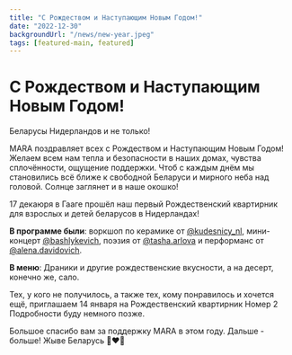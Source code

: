 ```yaml
---
title: "С Рождеством и Наступающим Новым Годом!"
date: "2022-12-30"
backgroundUrl: "/news/new-year.jpeg"
tags: [featured-main, featured]
---
```


# С Рождеством и Наступающим Новым Годом!

Беларусы Нидерландов и не только!

MARA поздравляет всех с Рождеством и Наступающим Новым Годом! Желаем всем нам тепла и безопасности в наших домах,
чувства сплочённости, ощущение поддержки. Чтоб с каждым днём мы становились всё ближе к свободной Беларуси
и мирного неба над головой. Солнце заглянет и в наше окошко!

17 декаюря в Гааге прошёл наш первый Рождественский квартирник для взрослых и детей беларусов в Нидерландах!

**В программе были**: воркшоп по керамике от [@kudesnicy_nl](https://www.instagram.com/kudesnicy_nl/),
мини-концерт [@bashlykevich](https://www.instagram.com/bashlykevich/), 
поэзия от [@tasha.arlova](https://www.instagram.com/tasha.arlova/) и перформанс от
[@alena.davidovich](https://www.instagram.com/alena.davidovich/).

**В меню**: Драники и другие рождественские вкусности, а на десерт, конечно же, сало.

Тех, у кого не получилось, а также тех, кому понравилось и хочется ещё, приглашаем 14 января на Рождественский квартирник Номер 2
Подробности буду немного позже.

Большое спасибо вам за поддержку MARA в этом году. Дальше - больше! Жыве Беларусь 🤍❤️🤍
